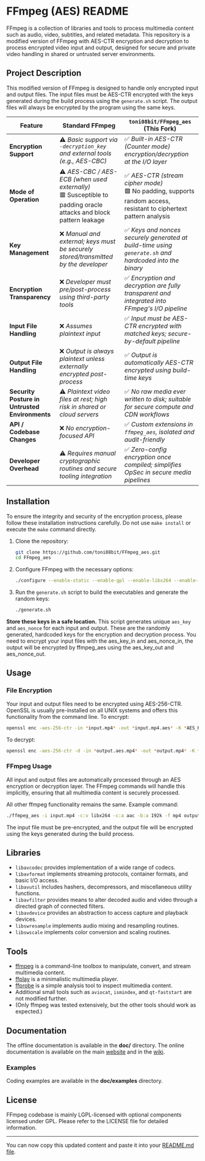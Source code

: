 # FFmpeg (AES) README

FFmpeg is a collection of libraries and tools to process multimedia content such as audio, video, subtitles, and related metadata. This repository is a modified version of FFmpeg with AES-CTR encryption and decryption to process encrypted video input and output, designed for secure and private video handling in shared or untrusted server environments.

## Project Description

This modified version of FFmpeg is designed to handle only encrypted input and output files. The input files must be AES-CTR encrypted with the keys generated during the build process using the `generate.sh` script. The output files will always be encrypted by the program using the same keys.

| Feature | **Standard FFmpeg** | **`toni08bit/FFmpeg_aes` (This Fork)** |
|---------|---------------------|----------------------------------------|
| **Encryption Support** | ⚠️ *Basic support via `-decryption_key` and external tools (e.g., AES-CBC)* | ✅ *Built-in AES-CTR (Counter mode) encryption/decryption at the I/O layer* |
| **Mode of Operation** | ⚠️ *AES-CBC / AES-ECB (when used externally)*<br>🟥 Susceptible to padding oracle attacks and block pattern leakage | ✅ *AES-CTR (stream cipher mode)*<br>🟩 No padding, supports random access, resistant to ciphertext pattern analysis |
| **Key Management** | ❌ *Manual and external; keys must be securely stored/transmitted by the developer* | ✅ *Keys and nonces securely generated at build-time using `generate.sh` and hardcoded into the binary* |
| **Encryption Transparency** | ❌ *Developer must pre/post-process using third-party tools* | ✅ *Encryption and decryption are fully transparent and integrated into FFmpeg's I/O pipeline* |
| **Input File Handling** | ❌ *Assumes plaintext input* | ✅ *Input must be AES-CTR encrypted with matched keys; secure-by-default pipeline* |
| **Output File Handling** | ❌ *Output is always plaintext unless externally encrypted post-process* | ✅ *Output is automatically AES-CTR encrypted using build-time keys* |
| **Security Posture in Untrusted Environments** | ⚠️ *Plaintext video files at rest; high risk in shared or cloud servers* | ✅ *No raw media ever written to disk; suitable for secure compute and CDN workflows* |
| **API / Codebase Changes** | ❌ *No encryption-focused API* | ✅ *Custom extensions in `ffmpeg_aes`, isolated and audit-friendly* |
| **Developer Overhead** | ⚠️ *Requires manual cryptographic routines and secure tooling integration* | ✅ *Zero-config encryption once compiled; simplifies OpSec in secure media pipelines* |

## Installation

To ensure the integrity and security of the encryption process, please follow these installation instructions carefully. Do not use `make install` or execute the `make` command directly.

1. Clone the repository:
   ```sh
   git clone https://github.com/toni08bit/FFmpeg_aes.git
   cd FFmpeg_aes
   ```

2. Configure FFmpeg with the necessary options:
   ```sh
   ./configure --enable-static --enable-gpl --enable-libx264 --enable-openssl --enable-version3
   ```

3. Run the `generate.sh` script to build the executables and generate the random keys:
   ```sh
   ./generate.sh
   ```

**Store these keys in a safe location.**
This script generates unique `aes_key` and `aes_nonce` for each input and output. These are the randomly generated, hardcoded keys for the encryption and decryption process.
You need to encrypt your input files with the aes_key_in and aes_nonce_in, the output will be encrypted by ffmpeg_aes using the aes_key_out and aes_nonce_out.

## Usage

### File Encryption

Your input and output files need to be encrypted using AES-256-CTR. OpenSSL is usually pre-installed on all UNIX systems and offers this functionality from the command line.
To encrypt:
```sh
openssl enc -aes-256-ctr -in *input.mp4* -out *input.mp4.aes* -K *AES_KEY_IN* -iv *AES_NONCE_IN*
```

To decrypt:
```sh
openssl enc -aes-256-ctr -d -in *output.aes.mp4* -out *output.mp4* -K *AES_KEY_OUT* -iv *AES_NONCE_OUT*
```


### FFmpeg Usage

All input and output files are automatically processed through an AES encryption or decryption layer. The FFmpeg commands will handle this implicitly, ensuring that all multimedia content is securely processed.

All other ffmpeg functionality remains the same.
Example command:
```sh
./ffmpeg_aes -i input.mp4 -c:v libx264 -c:a aac -b:a 192k -f mp4 output.mp4
```

The input file must be pre-encrypted, and the output file will be encrypted using the keys generated during the build process.

## Libraries

- `libavcodec` provides implementation of a wide range of codecs.
- `libavformat` implements streaming protocols, container formats, and basic I/O access.
- `libavutil` includes hashers, decompressors, and miscellaneous utility functions.
- `libavfilter` provides means to alter decoded audio and video through a directed graph of connected filters.
- `libavdevice` provides an abstraction to access capture and playback devices.
- `libswresample` implements audio mixing and resampling routines.
- `libswscale` implements color conversion and scaling routines.

## Tools

- [ffmpeg](https://ffmpeg.org/ffmpeg.html) is a command-line toolbox to manipulate, convert, and stream multimedia content.
- [ffplay](https://ffmpeg.org/ffplay.html) is a minimalistic multimedia player.
- [ffprobe](https://ffmpeg.org/ffprobe.html) is a simple analysis tool to inspect multimedia content.
- Additional small tools such as `aviocat`, `ismindex`, and `qt-faststart` are not modified further.
- (Only ffmpeg was tested extensively, but the other tools should work as expected.)

## Documentation

The offline documentation is available in the **doc/** directory.
The online documentation is available on the main [website](https://ffmpeg.org) and in the [wiki](https://trac.ffmpeg.org).

### Examples

Coding examples are available in the **doc/examples** directory.

## License

FFmpeg codebase is mainly LGPL-licensed with optional components licensed under GPL. Please refer to the LICENSE file for detailed information.

---

You can now copy this updated content and paste it into your [README.md file](https://github.com/toni08bit/FFmpeg_aes/edit/main/README.md).
